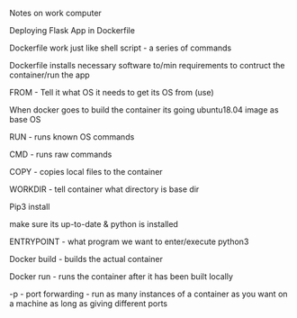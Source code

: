 Notes on work computer

Deploying Flask App in Dockerfile

Dockerfile work just like shell script - a series of commands

Dockerfile installs necessary software to/min requirements to contruct the container/run the app

FROM - Tell it what OS it needs to get its OS from (use)

When docker goes to build the container its going ubuntu18.04 image as base OS

RUN - runs known OS commands

CMD - runs raw commands

COPY - copies local files to the container

WORKDIR - tell container what directory is base dir

Pip3 install

make sure its up-to-date & python is installed

ENTRYPOINT - what program we want to enter/execute python3

Docker build - builds the actual container

Docker run - runs the container after it has been built locally

-p - port forwarding - run as many instances of a container as you want on a machine as long as giving different ports